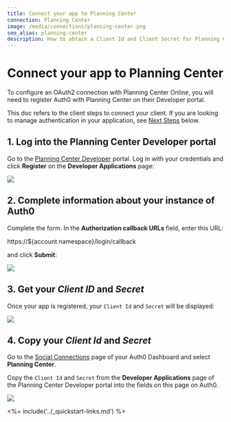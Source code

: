 ```yaml
---
title: Connect your app to Planning Center
connection: Planning Center
image: /media/connections/planning-center.png
seo_alias: planning-center
description: How to obtain a Client Id and Client Secret for Planning Center.
---
```


# Connect your app to Planning Center

To configure an OAuth2 connection with Planning Center Online, you will need to register Auth0 with Planning Center on their Developer portal.

This doc refers to the client steps to connect your client. If you are looking to manage authentication in your application, see [Next Steps](#next-steps) below.

## 1. Log into the Planning Center Developer portal

Go to the [Planning Center Developer](https://api.planningcenteronline.com/) portal. Log in with your credentials and click **Register** on the **Developer Applications** page:

![](/media/articles/connections/social/planning-center/planning-center-api-1.png)

## 2. Complete information about your instance of Auth0

Complete the form. In the **Authorization callback URLs** field, enter this URL:

  https://${account.namespace}/login/callback

and click **Submit**:

![](/media/articles/connections/social/planning-center/planning-center-api-2.png)

## 3. Get your *Client ID* and *Secret*

Once your app is registered, your `Client Id` and `Secret` will be displayed:

![](/media/articles/connections/social/planning-center/planning-center-api-3.png)

## 4. Copy your *Client Id* and *Secret*

Go to the [Social Connections](${manage_url}/#/connections/social) page of your Auth0 Dashboard and select **Planning Center**.

Copy the `Client Id` and `Secret` from the **Developer Applications** page of the Planning Center Developer portal into the fields on this page on Auth0.

![](/media/articles/connections/social/planning-center/planning-center-api-4.png)

<%= include('../_quickstart-links.md') %>


